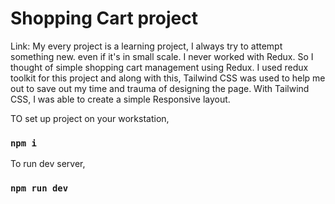 # Shopping Cart project
Link: 
My every project is a learning project, I always try to attempt something new. even if it's in small scale. I never worked with Redux. So I thought of simple shopping cart management using Redux. I used redux toolkit for this project and along with this, Tailwind CSS was used to help me out to save out my time and trauma of designing the page. With Tailwind CSS, I was able to create a simple Responsive layout.  

TO set up project on your workstation,  

### `npm i`  

To run dev server,  

### `npm run dev`
